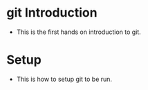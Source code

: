 # git Introduction

- This is the first hands on introduction to git.

# Setup
- This is how to setup git to be run.
